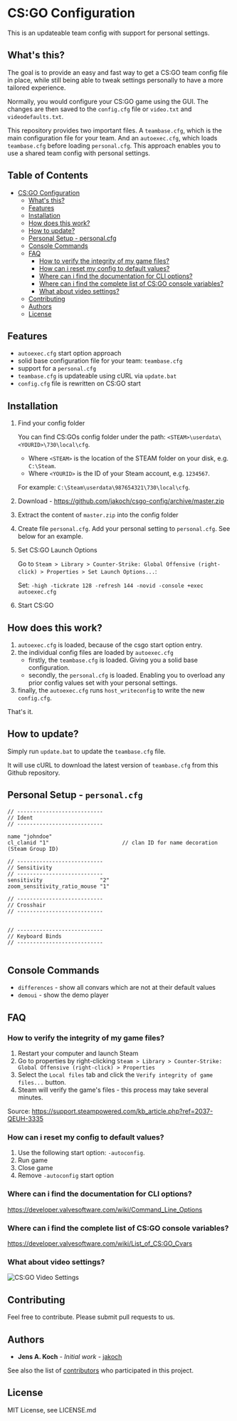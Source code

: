 # CS:GO Configuration

This is an updateable team config with support for personal settings.

## What's this?

The goal is to provide an easy and fast way to get a CS:GO team config file in place,
while still being able to tweak settings personally to have a more tailored experience.

Normally, you would configure your CS:GO game using the GUI.
The changes are then saved to the `config.cfg` file or `video.txt` and `videodefaults.txt`.

This repository provides two important files.
A `teambase.cfg`, which is the main configuration file for your team.
And an `autoexec.cfg`, which loads `teambase.cfg` before loading `personal.cfg`.
This approach enables you to use a shared team config with personal settings.

## **Table of Contents** 

- [CS:GO Configuration](#csgo-configuration)
    - [What's this?](#whats-this)
    - [Features](#features)
    - [Installation](#installation)
    - [How does this work?](#how-does-this-work)
    - [How to update?](#how-to-update)
    - [Personal Setup - personal.cfg](#personal-setup---personalcfg)
    - [Console Commands](#console-commands)
    - [FAQ](#faq)
        - [How to verify the integrity of my game files?](#how-to-verify-the-integrity-of-my-game-files)
        - [How can i reset my config to default values?](#where-can-i-find-the-documentation-for-cli-options)
        - [Where can i find the documentation for CLI options?](#where-can-i-find-the-documentation-for-cli-options)
        - [Where can i find the complete list of CS:GO console variables?](#where-can-i-find-the-complete-list-of-csgo-console-variables)
        - [What about video settings?](#what-about-video-settings)
    - [Contributing](#contributing)
    - [Authors](#authors)
    - [License](#license)

## Features

- `autoexec.cfg` start option approach
- solid base configuration file for your team: `teambase.cfg`
- support for a `personal.cfg`
- `teambase.cfg` is updateable using cURL via `update.bat`
- `config.cfg` file is rewritten on CS:GO start

## Installation

1. Find your config folder

   You can find CS:GOs config folder under the path: `<STEAM>\userdata\<YOURID>\730\local\cfg`.
    - Where `<STEAM>` is the location of the STEAM folder on your disk, e.g. `C:\Steam`.
    - Where `<YOURID>` is the ID of your Steam account, e.g. `1234567`.

   For example: `C:\Steam\userdata\987654321\730\local\cfg`.

2. Download - https://github.com/jakoch/csgo-config/archive/master.zip
3. Extract the content of `master.zip` into the config folder
4. Create file `personal.cfg`. Add your personal setting to `personal.cfg`. See below for an example.
5. Set CS:GO Launch Options

   Go to `Steam > Library > Counter-Strike: Global Offensive (right-click) > Properties > Set Launch Options...`:

   Set: `-high -tickrate 128 -refresh 144 -novid -console +exec autoexec.cfg`

6. Start CS:GO

## How does this work?

1. `autoexec.cfg` is loaded, because of the csgo start option entry.
2. the individual config files are loaded by `autoexec.cfg`
   - firstly, the `teambase.cfg` is loaded. Giving you a solid base configuration.
   - secondly, the `personal.cfg` is loaded. Enabling you to overload any prior config values set with your personal settings.
5. finally, the `autoexec.cfg` runs `host_writeconfig` to write the new `config.cfg`.

That's it.

## How to update?

Simply run `update.bat` to update the `teambase.cfg` file.

It will use cURL to download the latest version of `teambase.cfg` from this Github repository.

## Personal Setup - `personal.cfg`

```
// ---------------------------
// Ident
// ---------------------------

name "johndoe"
cl_clanid "1"                       // clan ID for name decoration (Steam Group ID)

// ---------------------------
// Sensitivity
// ---------------------------
sensitivity                  "2"
zoom_sensitivity_ratio_mouse "1"

// ---------------------------
// Crosshair 
// ---------------------------


// ---------------------------
// Keyboard Binds
// ---------------------------


```

## Console Commands

- `differences` - show all convars which are not at their default values
- `demoui` - show the demo player

## FAQ

### How to verify the integrity of my game files?

1. Restart your computer and launch Steam
2. Go to properties by right-clicking `Steam > Library > Counter-Strike: Global Offensive (right-click) > Properties`
3. Select the `Local files` tab and click the `Verify integrity of game files...` button.
4. Steam will verify the game's files - this process may take several minutes.

Source: https://support.steampowered.com/kb_article.php?ref=2037-QEUH-3335

### How can i reset my config to default values?

1. Use the following start option: `-autoconfig`.
2. Run game
3. Close game
4. Remove `-autoconfig` start option

### Where can i find the documentation for CLI options?

https://developer.valvesoftware.com/wiki/Command_Line_Options

### Where can i find the complete list of CS:GO console variables?

https://developer.valvesoftware.com/wiki/List_of_CS:GO_Cvars

### What about video settings?

![CS:GO Video Settings](http://i.imgur.com/YNVSZp4.jpg)

## Contributing

Feel free to contribute. Please submit pull requests to us.

## Authors

* **Jens A. Koch** - *Initial work* - [jakoch](https://github.com/jakoch)

See also the list of [contributors](https://github.com/jakoch/csgo-config/contributors) who participated in this project.

## License

MIT License, see LICENSE.md
